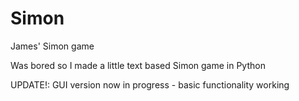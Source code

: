 # Simon
James' Simon game

Was bored so I made a little text based Simon game in Python

UPDATE!: GUI version now in progress - basic functionality working
